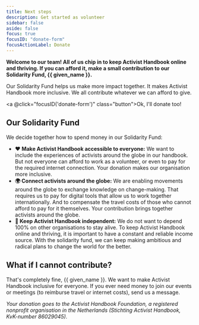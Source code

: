 ```yaml
---
title: Next steps
description: Get started as volunteer
sidebar: false
aside: false
focus: true
focusID: "donate-form"
focusActionLabel: Donate
---
```


**Welcome to our team! All of us chip in to keep Activist Handbook online and thriving. If you can afford it, make a small contribution to our Solidarity Fund<span v-show="given_name">, {{ given_name }}</span>.**

Our Solidarity Fund helps us make more impact together. It makes Activist Handbook more inclusive. We all contribute whatever we can afford to give.

<a @click="focusID('donate-form')" class="button">Ok, I'll donate too!</a>

## Our Solidarity Fund

We decide together how to spend money in our Solidarity Fund:

- **❤️ Make Activist Handbook accessible to everyone:** We want to include the experiences of activists around the globe in our handbook. But not everyone can afford to work as a volunteer, or even to pay for the required internet connection. Your donation makes our organisation more inclusive.
- **🌍 Connect activists around the globe:** We are enabling movements around the globe to exchange knowledge on change-making. That requires us to pay for digital tools that allow us to work together internationally. And to compensate the travel costs of those who cannot afford to pay for it themselves. Your contribution brings together activists around the globe.
- **💪 Keep Activist Handbook independent:** We do not want to depend 100% on other organisations to stay alive. To keep Activist Handbook online and thriving, it is important to have a constant and reliable income source. With the solidarity fund, we can keep making ambitious and radical plans to change the world for the better.

## What if I cannot contribute?

That's completely fine<span v-show="given_name">, {{ given_name }}</span>. We want to make Activist Handbook inclusive for everyone. If you ever need money to join our events or meetings (to reimburse travel or internet costs), send us a message.

<ClientOnly>
  <action-donate>

  </action-donate>
</ClientOnly>

_Your donation goes to the Activist Handbook Foundation, a registered nonprofit organisation in the Netherlands (Stichting Activist Handbook, KvK-number 86029045)._

<script setup>
import {onMounted, ref} from "vue"

const given_name = ref(null)

onMounted(() => {
  given_name.value = localStorage.getItem('given_name');
})

function focusID(id){
  const element = document.getElementById(id);
  element.focus()
}
</script>
